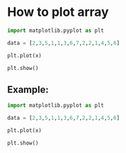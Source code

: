 # How to plot array

```python
import matplotlib.pyplot as plt

data = [2,3,5,1,1,3,6,7,2,2,1,4,5,6]

plt.plot(x)

plt.show()
```


## Example: 
```python
import matplotlib.pyplot as plt

data = [2,3,5,1,1,3,6,7,2,2,1,4,5,6]

plt.plot(x)

plt.show()
```

